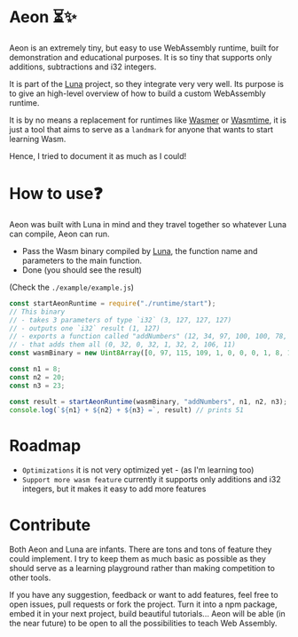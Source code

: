 # Aeon ⏳✨

Aeon is an extremely tiny, but easy to use WebAssembly runtime, built for demonstration and educational purposes.
It is so tiny that supports only additions, subtractions and i32 integers. 

It is part of the <a href="https://github.com/thomscoder/luna" target="_blank">Luna</a> project, so they integrate very very well.
Its purpose is to give an high-level overview of how to build a custom WebAssembly runtime.

It is by no means a replacement for runtimes like <a href="https://wasmer.io/">Wasmer</a> or <a href="https://github.com/bytecodealliance/wasmtime">Wasmtime</a>, it is just a tool that aims to serve as a `landmark` for anyone that wants to start learning Wasm.

Hence, I tried to document it as much as I could!

# How to use❓
Aeon was built with Luna in mind and they travel together so whatever Luna can compile, Aeon can run.
 - Pass the Wasm binary compiled by <a href="https://luna-demo.vercel.app/" target="_blank">Luna</a>, the function name and parameters to the main function.
 - Done (you should see the result)

 (Check the `./example/example.js`)

 ```js
const startAeonRuntime = require("./runtime/start");
 // This binary 
 // - takes 3 parameters of type `i32` (3, 127, 127, 127) 
 // - outputs one `i32` result (1, 127)
 // - exports a function called "addNumbers" (12, 34, 97, 100, 100, 78, 117, 109, 98, 101, 114, 115, 34)
 // - that adds them all (0, 32, 0, 32, 1, 32, 2, 106, 11)
const wasmBinary = new Uint8Array([0, 97, 115, 109, 1, 0, 0, 0, 1, 8, 1, 96, 3, 127, 127, 127, 1, 127, 3, 2, 1, 0, 7, 16, 1, 12, 34, 97, 100, 100, 78, 117, 109, 98, 101, 114, 115, 34, 0, 0, 10, 9, 1, 7, 0, 32, 0, 32, 1, 32, 2, 106, 11]);

const n1 = 8;
const n2 = 20;
const n3 = 23;

const result = startAeonRuntime(wasmBinary, "addNumbers", n1, n2, n3);
console.log(`${n1} + ${n2} + ${n3} =`, result) // prints 51
 ```

# Roadmap
- `Optimizations` it is not very optimized yet - (as I'm learning too)
- `Support more wasm feature` currently it supports only additions and i32 integers, but it makes it easy to add more features

# Contribute
Both Aeon and Luna are infants.
There are tons and tons of feature they could implement. I try to keep them as much basic as possible as they should serve as a learning playground rather than making competition to other tools.

If you have any suggestion, feedback or want to add features, feel free to open issues, pull requests or fork the project.
Turn it into a npm package, embed it in your next project, build beautiful tutorials...
Aeon will be able (in the near future) to be open to all the possibilities to teach Web Assembly.  